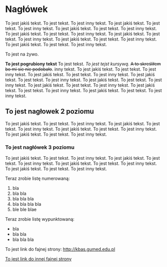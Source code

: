 # Nagłówek

To jest jakiś tekst. To jest tekst. To jest inny tekst. To jest jakiś tekst. To jest tekst. To jest inny tekst. To jest jakiś tekst. To jest tekst. To jest inny tekst. To jest jakiś tekst. To jest tekst. To jest inny tekst. To jest jakiś tekst. To jest tekst. To jest inny tekst. To jest jakiś tekst. To jest tekst. To jest inny tekst. To jest jakiś tekst. To jest tekst. To jest inny tekst.

To jest na żywo.

**To jest pogrubiony tekst** To jest tekst. _To jest tejst kursywą_. ~~A to skreśliłem bo mi sie nie podobało~~. inny tekst. To jest jakiś tekst. To jest tekst. To jest inny tekst. To jest jakiś tekst. To jest tekst. To jest inny tekst. To jest jakiś tekst. To jest tekst. To jest inny tekst. To jest jakiś tekst. To jest tekst. To jest inny tekst. To jest jakiś tekst. To jest tekst. To jest inny tekst. To jest jakiś tekst. To jest tekst. To jest inny tekst. To jest jakiś tekst. To jest tekst. To jest inny tekst.

## To jest nagłowek 2 poziomu

To jest jakiś tekst. To jest tekst. To jest inny tekst. To jest jakiś tekst. To jest tekst. To jest inny tekst. To jest jakiś tekst. To jest tekst. To jest inny tekst. To jest jakiś tekst. To jest tekst. To jest inny tekst.

### To jest nagłówek 3 poziomu

To jest jakiś tekst. To jest tekst. To jest inny tekst. To jest jakiś tekst. To jest tekst. To jest inny tekst. To jest jakiś tekst. To jest tekst. To jest inny tekst. To jest jakiś tekst. To jest tekst. To jest inny tekst.

Teraz zrobie listę numerowaną:

1. bla
2. bla bla
2. bla bla bla
4. bla bla bla bla
4. ble ble blae


Teraz zrobie listę wypunktowaną:

- bla
- bla bla
- bla bla bla

To jest link do fajnej strony: <http://kbas.gumed.edu.pl>

[To jest link do innej fajnej strony](http://kbas.gumed.edu.pl)
